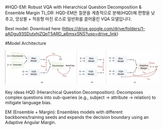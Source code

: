 #HQD-EM: Robust VQA with Hierarchical Question Decomposition & Ensemble Margin
TL;DR: HQD-EM은 질문을 계층적으로 분해(HQD)해 편향을 낮추고, 앙상블 + 적응형 마진 로스로 일반화를 끌어올린 VQA 모델입니다.

Best model: Download here (https://drive.google.com/drive/folders/1-aADgu93SDutxhjZQpT5ARD_a6msxSNS?usp=drive_link)

#Model Architecture

<p align="center"> <img src="assets/hqd_em_architecture.jpg" alt="HQD-EM Architecture" width="850"> </p> Key ideas
HQD (Hierarchical Question Decomposition): Decomposes complex questions into sub-queries (e.g., subject → attribute → relation) to mitigate language bias.

EM (Ensemble + Margin): Ensembles models with different backbones/training seeds and expands the decision boundary using an Adaptive Angular Margin.
